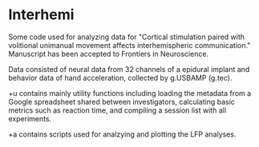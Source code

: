 # Interhemi

Some code used for analyzing data for "Cortical stimulation paired with volitional unimanual movement affects interhemispheric communication." Manuscript has been accepted to Frontiers in Neuroscience.

Data consisted of neural data from 32 channels of a epidural implant and behavior data of hand acceleration, collected by g.USBAMP (g.tec).

+u contains mainly utility functions including loading the metadata from a Google spreadsheet shared between investigators, calculating basic metrics such as reaction time, and compiling a session list with all experiments.

+a contains scripts used for analzying and plotting the LFP analyses. 
